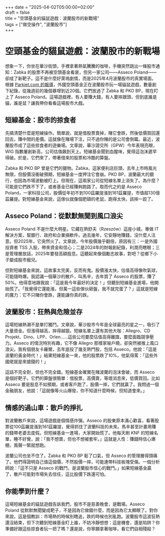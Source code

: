 +++
date = "2025-04-02T05:00:00+02:00"  
draft = false  
title = "空頭基金的貓鼠遊戲：波蘭股市的新戰場"  
tags = ["做空操作", "波蘭股市"]  
+++

# 空頭基金的貓鼠遊戲：波蘭股市的新戰場

想象一下，你坐在華沙街頭，手裡拿著熱氣騰騰的咖啡，手機突然跳出一條股市通知：Żabka 的股票不再被空頭基金看衰，但另一家公司——Asseco Poland——卻成了新靶子。這不是什麼好萊塢劇情，而是2025年4月波蘭股市的真實場面。根據 [Parkiet.com 的報導](https://www.parkiet.com/firmy/art42048861-shorty-odpuscily-zabce-ale-wziely-na-celownik-nowa-spolke)，外國空頭基金正在波蘭股市玩一場貓鼠遊戲，數量創下紀錄，從幾週前的幾個暴增到近20個。它們放過了 Żabka 和 PKO BP，現在盯上了 Asseco Poland。這場遊戲裡，有人要賺大錢，有人要摔跟頭，但到底誰是貓，誰是鼠？讓我帶你看看這場股市大戲。

## 短線基金：股市的掠食者

先搞清楚什麼是短線操作。簡單說，就是借股票賣掉，賭它會跌，然後低價買回還回去，賺中間的差價。這就像在賭場下注，只不過你賭的是公司會倒霉。最近，波蘭股市成了這些掠食者的遊樂場。文章說，華沙證交所（GPW）今年表現亮眼，WIG 指數屢創新高，公司估值飆到天上。短線基金聞到血腥味，覺得這泡沫遲早得破。於是，它們來了，帶著借來的股票和冷酷的算盤。

Żabka 和 PKO BP 曾是它們的獵物。Żabka，這家便利店巨頭，去年上市時風光無限，但股價沒衝破預期，短線基金一度押注它會崩。PKO BP，波蘭最大的銀行，也因為市場波動被盯上。但現在，這兩家公司從短線名單上消失了。為什麼？可能是它們跌不下了，或者基金已經賺夠跑路了。取而代之的是 Asseco Poland，一家科技公司，股價從年初不到100茲羅提漲到161茲羅提，市值超130億茲羅提。對短線基金來說，這傢伙就像個肥碩的老鼠，跑得太快，該摔一跤了。

## Asseco Poland：從默默無聞到風口浪尖

Asseco Poland 不是什麼大明星。它藏在熱舒夫（Rzeszów）這座小城，專做 IT 解決方案，幫銀行、政府和企業搞軟件。過去幾年，它安靜地賺錢，沒什麼人注意。但2025年，它突然火了。文章說，今年股價幾乎翻倍，原因有三：一是外國投資者 TSS 入股，帶來資金和信心；二是2024年的財報創紀錄，利潤亮瞎眼；三是管理層放話，2025年要發高額股息。這聽起來像個勵志故事，對吧？從鄉下小子變成股市寵兒。

但對短線基金來說，這故事太完美，反而有鬼。股價漲太快，估值高得像吹氣球，可能隨時爆。我認識一個華沙的散戶，叫馬辛，去年買了 Asseco 的股票，賺了50%。他得意地跟我說：「這是我今年最好的決定！」但聽到短線基金進場，他開始慌了。「我覺得它還能漲，但萬一這些傢伙砸盤，我不就完蛋了？」這就是短線的魔力：它不只賭你會跌，還能讓你真的跌。

## 波蘭股市：狂熱與危險並存

這場短線熱潮不是單打獨鬥。文章說，華沙股市今年是全球最亮的星之一，吸引了大量資金。但漲得越高，摔得越狠。短線名單上還有其他大咖：Allegro、CD Projekt、Dino、LPP、Orlen……這些公司要麼估值高得離譜，要麼面臨競爭壓力。Asseco 的情況特別有趣，它不像 Allegro 那樣家喻戶曉，卻突然被推上風口浪尖。我有個朋友卡羅爾，去年底投了幾支熱門股，包括 Asseco。他說：「這是波蘭的黃金時代！」結果短線基金一來，他的股票跌了10%，他氣得罵：「這些外國佬就是來搶錢的！」

這話不完全對，但也不完全錯。短線基金確實在賭波蘭的泡沫會破，而 Asseco 是個好靶子。它們的算盤很簡單：借股票，高價賣，等壞消息來，低價買回。比如 Asseco 要是股息不如預期，或者客戶跑了，股價一摔，它們就贏了。我問過一個金融朋友，他說：「這就像等火山爆發，你不知道什麼時候，但知道會來。」

## 情感的過山車：散戶的掙扎

對波蘭散戶來說，這場遊戲是個情感炸彈。Asseco 的股東原本滿心歡喜，看著股票從100茲羅提漲到161茲羅提，覺得抓住了波蘭科技的未來。馬辛甚至計畫用賺的錢帶老婆去度假。但短線基金一進場，大家開始慌了。他每天刷 KNF 的短線名單，睡不好覺，說：「我不想賣，但也不想被套牢。」這就是人性：賺錢時信心爆棚，風聲一緊就想跑。

波蘭公司也坐不住了。Żabka 和 PKO BP 鬆了口氣，但 Asseco 的管理層得頭痛了。他們得證明自己值這個價，不然股價一摔，可能連帶科技板塊受傷。一個分析師說：「這不只是 Asseco 的戰鬥，是波蘭股市信心的戰鬥。」如果短線基金贏了，散戶可能對市場失去信任，這比股價下跌還可怕。

## 你能學到什麼？

這場短線基金的貓鼠遊戲告訴我們，股市不是慈善晚會，是戰場。Asseco Poland 從默默無聞變成靶子，不是因為它做錯什麼，而是因為它太顯眼了。對你來說，這是個教訓：市場熱的時候別瞎追，跌的時候也別亂跑。波蘭股市這波狂熱還沒結束，但下次聽到短線基金盯上誰，不妨冷靜想想：這是機會，還是陷阱？你準備好跟這些掠食者玩一把了嗎？還是說，你寧願拿著咖啡，看它們自相殘殺？
